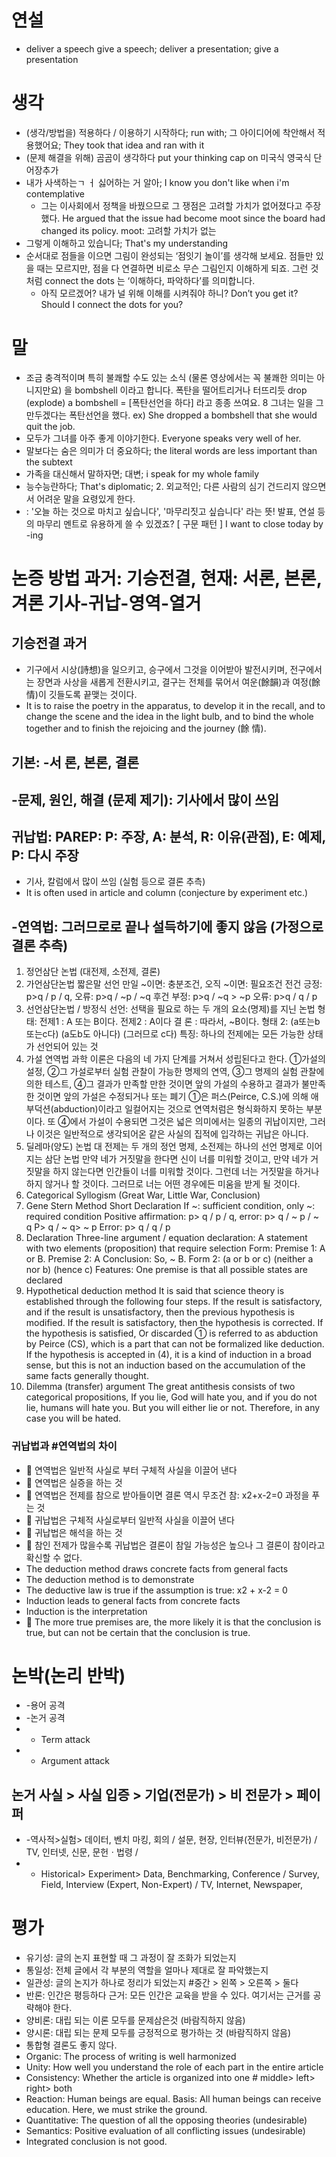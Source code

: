 # 연설
* deliver a speech give a speech; deliver a presentation; give a presentation

# 생각
* (생각/방법을) 적용하다 / 이용하기 시작하다; run with; 그 아이디어에 착안해서 적용했어요; They took that idea and ran with it
* (문제 해결을 위해) 곰곰이 생각하다 put your thinking cap on 미국식  영국식   단어장추가
* 내가 사색하는ㄱ ㅓ 싫어하는 거 알아; I know you don't like when i'm contemplative
	* 그는 이사회에서 정책을 바꿨으므로 그 쟁점은 고려할 가치가 없어졌다고 주장했다. He argued that the issue had become moot since the board had changed its policy.  moot: 고려할 가치가 없는
* 그렇게 이해하고 있습니다; That's my understanding
* 순서대로 점들을 이으면 그림이 완성되는 ‘점잇기 놀이’를 생각해 보세요. 점들만 있을 때는 모르지만, 점을 다 연결하면 비로소 무슨 그림인지 이해하게 되죠. 그런 것처럼 connect the dots 는 ‘이해하다, 파악하다’를 의미합니다. 
	* 아직 모르겠어? 내가 널 위해 이해를 시켜줘야 하니? Don’t you get it? Should I connect the dots for you?

# 말
* 조금 충격적이며 특히 불쾌할 수도 있는 소식 (물론 영상에서는 꼭 불쾌한 의미는 아니지만요) 을 bombshell 이라고 합니다. 폭탄을 떨어트리거나 터뜨리듯 drop (explode) a bombshell = [폭탄선언을 하다] 라고 종종 쓰여요.
	8 그녀는 일을 그만두겠다는 폭탄선언을 했다. ex) She dropped a bombshell that she would quit the job.
* 모두가 그녀를 아주 좋게 이야기한다. Everyone speaks very well of her. 
* 말보다는 숨은 의미가 더 중요하다; the literal words are less important than the subtext
* 가족을 대신해서 말하자면; 대변; i speak for my whole family
* 능수능란하다; That's diplomatic; 2. 외교적인; 다른 사람의 심기 건드리지 않으면서 어려운 말을 요령있게 한다.
* : '오늘 하는 것으로 마치고 싶습니다', '마무리짓고 싶습니다' 라는 뜻! 발표, 연설 등의 마무리 멘트로 유용하게 쓸 수 있겠죠? [ 구문 패턴 ] I want to close today by -ing

# 논증 방법 과거: 기승전결, 현재: 서론, 본론, 겨론 기사-귀납-영역-열거

## 기승전결 과거
* 기구에서 시상(詩想)을 일으키고, 승구에서 그것을 이어받아 발전시키며, 전구에서는 장면과 사상을 새롭게 전환시키고, 결구는 전체를 묶어서 여운(餘韻)과 여정(餘情)이 깃들도록 끝맺는 것이다.
* It is to raise the poetry in the apparatus, to develop it in the recall, and to change the scene and the idea in the light bulb, and to bind the whole together and to finish the rejoicing and the journey (餘 情).

## 기본: -서 론, 본론, 결론

## -문제, 원인, 해결 (문제 제기): 기사에서 많이 쓰임

## 귀납법: PAREP: P: 주장, A: 분석, R: 이유(관점), E: 예제, P: 다시 주장
* 기사, 칼럼에서 많이 쓰임 (실험 등으로 결론 추측)
* It is often used in article and column (conjecture by experiment etc.)


## -연역법: 그러므로로 끝나 설득하기에 좋지 않음 (가정으로 결론 추측)
1. 정언삼단 논법 (대전제, 소전제, 결론)
2. 가언삼단논법 짧은말 선언 만일 ~이면: 충분조건, 오직 ~이면: 필요조건
전건 긍정: p>q / p / q, 오류: p>q / ~p / ~q
후건 부정: p>q / ~q > ~p 오류: p>q / q / p
3. 선언삼단논법 / 방정식 선언: 선택을 필요로 하는 두 개의 요소(명제)를 지닌 논법
형태: 전제1 : A 또는 B이다. 전제2 : A이다 결 론 : 따라서, ~B이다.
형태 2: (a또는b또는c다) (a도b도 아니다) (그러므로 c다)
특징: 하나의 전제에는 모든 가능한 상태가 선언되어 있는 것
4. 가설 연역법
과학 이론은 다음의 네 가지 단계를 거쳐서 성립된다고 한다. ①가설의 설정, ②그 가설로부터 실험 관찰이 가능한 명제의 연역, ③그 명제의 실험 관찰에 의한 테스트, ④그 결과가 만족할 만한 것이면 앞의 가설의 수용하고 결과가 불만족한 것이면 앞의 가설은 수정되거나 또는 폐기 ①은 퍼스(Peirce, C.S.)에 의해 애부덕션(abduction)이라고 일컬어지는 것으로 연역처럼은 형식화하지 못하는 부분이다. 또 ④에서 가설이 수용되면 그것은 넓은 의미에서는 일종의 귀납이지만, 그러나 이것은 일반적으로 생각되어온 같은 사실의 집적에 입각하는 귀납은 아니다.
5. 딜레마(양도) 논법
대 전제는 두 개의 정언 명제, 소전제는 하나의 선언 명제로 이어지는 삼단 논법
만약 네가 거짓말을 한다면 신이 너를 미워할 것이고, 만약 네가 거짓말을 하지 않는다면 인간들이 너를 미워할 것이다. 그런데 너는 거짓말을 하거나 하지 않거나 할 것이다. 그러므로 너는 어떤 경우에든 미움을 받게 될 것이다.
1. Categorical Syllogism (Great War, Little War, Conclusion)
2. Gene Stern Method Short Declaration If ~: sufficient condition, only ~: required condition
Positive affirmation: p> q / p / q, error: p> q / ~ p / ~ q
P> q / ~ q> ~ p Error: p> q / q / p
3. Declaration Three-line argument / equation declaration: A statement with two elements (proposition) that require selection
Form: Premise 1: A or B. Premise 2: A Conclusion: So, ~ B.
Form 2: (a or b or c) (neither a nor b) (hence c)
Features: One premise is that all possible states are declared
4. Hypothetical deduction method
It is said that science theory is established through the following four steps. If the result is satisfactory, and if the result is unsatisfactory, then the previous hypothesis is modified. If the result is satisfactory, then the hypothesis is corrected. If the hypothesis is satisfied, Or discarded ① is referred to as abduction by Peirce (CS), which is a part that can not be formalized like deduction. If the hypothesis is accepted in (4), it is a kind of induction in a broad sense, but this is not an induction based on the accumulation of the same facts generally thought.
5. Dilemma (transfer) argument
The great antithesis consists of two categorical propositions,
If you lie, God will hate you, and if you do not lie, humans will hate you. But you will either lie or not. Therefore, in any case you will be hated.


### 귀납법과 #연역법의 차이
*  연역법은 일반적 사실로 부터 구체적 사실을 이끌어 낸다
*  연역법은 실증을 하는 것 
*  연역법은 전제를 참으로 받아들이면 결론 역시 무조건 참: x2+x-2=0 과정을 푸는 것
*  귀납법은 구체적 사실로부터 일반적 사실을 이끌어 낸다
*  귀납법은 해석을 하는 것 
*  참인 전제가 많을수록 귀납법은 결론이 참일 가능성은 높으나 그 결론이 참이라고 확신할 수 없다.
* The deduction method draws concrete facts from general facts
* The deduction method is to demonstrate
* The deductive law is true if the assumption is true: x2 + x-2 = 0
* Induction leads to general facts from concrete facts
* Induction is the interpretation
*  The more true premises are, the more likely it is that the conclusion is true, but can not be certain that the conclusion is true.


# 논박(논리 반박)
* -용어 공격
* -논거 공격
* - Term attack
* - Argument attack

## 논거 사실 > 사실 입증 > 기업(전문가) > 비 전문가 > 페이퍼
* -역사적>실험> 데이터, 벤치 마킹, 회의 / 설문, 현장, 인터뷰(전문가, 비전문가) / TV, 인터넷, 신문, 문헌ㆍ법령 / 
* - Historical> Experiment> Data, Benchmarking, Conference / Survey, Field, Interview (Expert, Non-Expert) / TV, Internet, Newspaper,

# 평가
* 유기성: 글의 논지 표현할 때 그 과정이 잘 조화가 되었는지
* 통일성: 전체 글에서 각 부분의 역할을 얼마나 제대로 잘 파악했는지
* 일관성: 글의 논지가 하나로 정리가 되었는지 #중간 > 왼쪽 > 오른쪽 > 둘다
* 반론: 인간은 평등하다 근거: 모든 인간은 교육을 받을 수 있다. 여기서는 근거를 공략해야 한다.
* 양비론: 대립 되는 이론 모두를 문제삼은것 (바람직하지 않음)
* 양시론: 대립 되는 문제 모두를 긍정적으로 평가하는 것 (바람직하지 않음)
* 통합형 결론도 좋지 않다.
*  Organic: The process of writing is well harmonized
* Unity: How well you understand the role of each part in the entire article
* Consistency: Whether the article is organized into one # middle> left> right> both
* Reaction: Human beings are equal. Basis: All human beings can receive education. Here, we must strike the ground.
* Quantitative: The question of all the opposing theories (undesirable)
* Semantics: Positive evaluation of all conflicting issues (undesirable)
* Integrated conclusion is not good.

